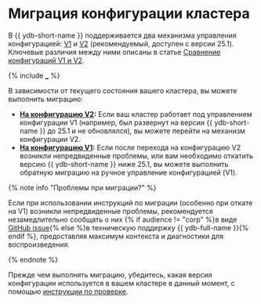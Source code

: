 # Миграция конфигурации кластера

В {{ ydb-short-name }} поддерживается два механизма управления конфигурацией: [V1](../configuration-v1/index.md) и [V2](../configuration-v2/config-overview.md) (рекомендуемый, доступен с версии 25.1). Ключевые различия между ними описаны в статье [Сравнение конфигураций V1 и V2](../compare-configs.md).

{% include [_](../_includes/configuration-version-note.md) %}

В зависимости от текущего состояния вашего кластера, вы можете выполнить миграцию:

* **[На конфигурацию V2](migration-to-v2.md):** Если ваш кластер работает под управлением конфигурации V1 (например, был развернут на версии {{ ydb-short-name }} до 25.1 и не обновлялся), вы можете перейти на механизм конфигурации V2.
* **[На конфигурацию V1](migration-to-v1.md):** Если после перехода на конфигурацию V2 возникли непредвиденные проблемы, или вам необходимо откатить версию {{ ydb-short-name }} ниже 25.1, вы можете выполнить обратную миграцию на ручное управление конфигурацией (V1).

{% note info "Проблемы при миграции?" %}

Если при использовании инструкций по миграции (особенно при откате на V1) возникли непредвиденные проблемы, рекомендуется незамедлительно сообщать о них {% if audience != "corp" %}в виде [GitHub issue](https://github.com/ydb-platform/ydb/issues/new){% else %}в техническую поддержку {{ ydb-full-name }}{% endif %}, предоставляя максимум контекста и диагностики для воспроизведения.

{% endnote %}

Прежде чем выполнять миграцию, убедитесь, какая версия конфигурации используется в вашем кластере в данный момент, с помощью [инструкции по проверке](../check-config-version.md).
